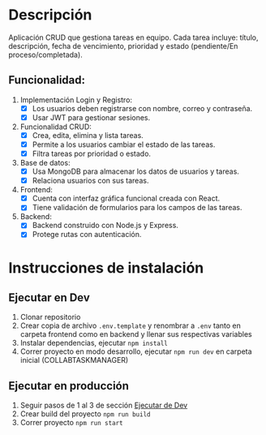 # Descripción

Aplicación CRUD que gestiona tareas en equipo. Cada tarea incluye: título, descripción, fecha de vencimiento, prioridad y estado (pendiente/En proceso/completada).

## Funcionalidad:

1. Implementación Login y Registro:
   - [x] Los usuarios deben registrarse con nombre, correo y contraseña. 
   - [x] Usar JWT para gestionar sesiones.
2. Funcionalidad CRUD:
   - [x] Crea, edita, elimina y lista tareas.
   - [x] Permite a los usuarios cambiar el estado de las tareas.
   - [x] Filtra tareas por prioridad o estado.
3. Base de datos:
   - [x] Usa MongoDB para almacenar los datos de usuarios y tareas.
   - [x] Relaciona usuarios con sus tareas.
4. Frontend:
   - [x] Cuenta con interfaz gráfica funcional creada con React.
   - [x] Tiene validación de formularios para los campos de las tareas.
5. Backend:
   - [x] Backend construido con Node.js y Express.
   - [x] Protege rutas con autenticación.

# Instrucciones de instalación

## Ejecutar en Dev

1. Clonar repositorio
2. Crear copia de archivo `.env.template` y renombrar a `.env` tanto en carpeta frontend como en backend y llenar sus respectivas variables
3. Instalar dependencias, ejecutar `npm install`
4. Correr proyecto en modo desarrollo, ejecutar `npm run dev` en carpeta inicial (COLLABTASKMANAGER)

## Ejecutar en producción

1. Seguir pasos de 1 al 3 de sección [Ejecutar de Dev](#ejecutar-en-dev)
2. Crear build del proyecto ```npm run build```
3. Correr proyecto ```npm run start```